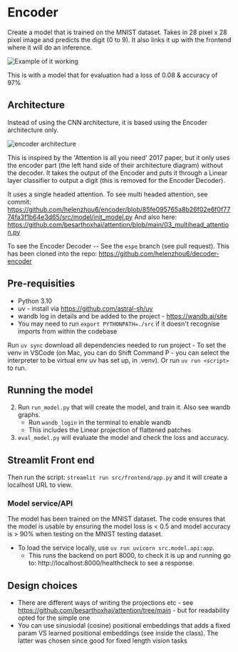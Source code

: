 # Encoder

Create a model that is trained on the MNIST dataset.
Takes in 28 pixel x 28 pixel image and predicts the digit (0 to 9). It also links it up with the frontend where it will do an inference.

![Example of it working](https://github.com/user-attachments/assets/d30e8ef0-3739-4d52-9b7a-c5849c75038b)

This is with a model that for evaluation had a loss of 0.08 & accuracy of 97%

## Architecture

Instead of using the CNN architecture, it is based using the Encoder architecture only. 

![encoder architecture](https://github.com/user-attachments/assets/a15de2f9-f256-4c48-b0e7-5b67b10b9c1c)

This is inspired by the 'Attention is all you need' 2017 paper, but it only uses the encoder part (the left hand side of their architecture diagram) without the decoder. It takes the output of the Encoder and puts it through a Linear layer classifier to output a digit (this is removed for the Encoder Decoder).

It uses a single headed attention.
To see multi headed attention, see commit: https://github.com/helenzhou6/encoder/blob/85fe095765a8b26f02e6f0f7774fa3f1b64e3d65/src/model/init_model.py
And also here: https://github.com/besarthoxhaj/attention/blob/main/03_multihead_attention.py

To see the Encoder Decoder -- See the `espe` branch (see pull request). This has been cloned into the repo: https://github.com/helenzhou6/decoder-encoder

## Pre-requisities 
- Python 3.10
- uv - install via https://github.com/astral-sh/uv
- wandb log in details and be added to the project - https://wandb.ai/site
- You may need to run `export PYTHONPATH=./src` if it doesn't recognise imports from within the codebase

Run `uv sync` download all dependencies needed to run project
    - To set the venv in VSCode (on Mac, you can do Shift Command P - you can select the interpreter to be virtual env uv has set up, in .venv). Or run `uv run <script>` to run.

## Running the model
2. Run `run_model.py` that will create the model, and train it. Also see wandb graphs. 
    - Run `wandb_login` in the terminal to enable wandb
    - This includes the Linear projection of flattened patches
3. `eval_model.py` will evaluate the model and check the loss and accuracy.

## Streamlit Front end
Then run the script: `streamlit run src/frontend/app.py` and it will create a localhost URL to view.

### Model service/API
The model has been trained on the MNIST dataset. The code ensures that the model is usable by ensuring the model loss is < 0.5 and model accuracy is > 90% when testing on the MNIST testing dataset.
- To load the service locally, use `uv run uvicorn src.model.api:app`.
    - This runs the backend on port 8000, to check it is up and running go to: http://localhost:8000/healthcheck to see a response.

## Design choices
- There are different ways of writing the projections etc - see https://github.com/besarthoxhaj/attention/tree/main - but for readability opted for the simple one
- You can use sinusiodal (cosine) positional embeddings that adds a fixed param VS learned positional embeddings (see inside the class). The latter was chosen since good for fixed length vision tasks 